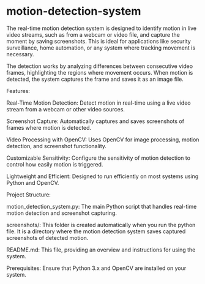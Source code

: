 # motion-detection-system
The real-time motion detection system is designed to identify motion in live video streams, such as from a webcam or video file, and capture the moment by saving screenshots. This is ideal for applications like security surveillance, home automation, or any system where tracking movement is necessary.

The detection works by analyzing differences between consecutive video frames, highlighting the regions where movement occurs. When motion is detected, the system captures the frame and saves it as an image file.

Features:

Real-Time Motion Detection: Detect motion in real-time using a live video stream from a webcam or other video sources.

Screenshot Capture: Automatically captures and saves screenshots of frames where motion is detected.

Video Processing with OpenCV: Uses OpenCV for image processing, motion detection, and screenshot functionality.

Customizable Sensitivity: Configure the sensitivity of motion detection to control how easily motion is triggered.

Lightweight and Efficient: Designed to run efficiently on most systems using Python and OpenCV.

Project Structure:

motion_detection_system.py: The main Python script that handles real-time motion detection and screenshot capturing.

screenshots/: This folder is created automatically when you run the python file. It is a directory where the motion detection system saves captured screenshots of detected motion.

README.md: This file, providing an overview and instructions for using the system.


Prerequisites: Ensure that Python 3.x and OpenCV are installed on your system.

